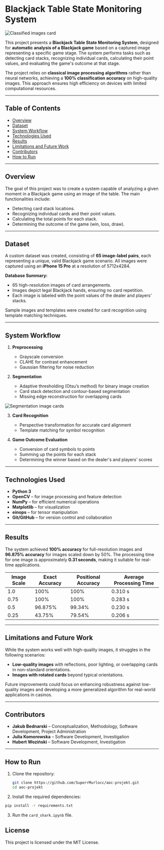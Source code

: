 # Blackjack Table State Monitoring System

![Classified images card](https://github.com/SuperrMurlocc/aoc-projekt/blob/main/outputs_results/classification.png)  

This project presents a **Blackjack Table State Monitoring System**, designed for **automatic analysis of a Blackjack game** based on a captured image representing a specific game stage. The system performs tasks such as detecting card stacks, recognizing individual cards, calculating their point values, and evaluating the game's outcome at that stage.  

The project relies on **classical image processing algorithms** rather than neural networks, achieving a **100% classification accuracy** on high-quality images. This approach ensures high efficiency on devices with limited computational resources.

---

## Table of Contents  
- [Overview](#overview)  
- [Dataset](#dataset)  
- [System Workflow](#system-workflow)  
- [Technologies Used](#technologies-used)  
- [Results](#results)  
- [Limitations and Future Work](#limitations-and-future-work)  
- [Contributors](#contributors)  
- [How to Run](#how-to-run)  

---

## Overview  
The goal of this project was to create a system capable of analyzing a given moment in a Blackjack game using an image of the table. The main functionalities include:  
- Detecting card stack locations.  
- Recognizing individual cards and their point values.  
- Calculating the total points for each stack.  
- Determining the outcome of the game (win, loss, draw).  

---

## Dataset  
A custom dataset was created, consisting of **65 image-label pairs**, each representing a unique, valid Blackjack game scenario. All images were captured using an **iPhone 15 Pro** at a resolution of 5712x4284.  

**Database Summary:**  
- 65 high-resolution images of card arrangements.  
- Images depict legal Blackjack hands, ensuring no card repetition.  
- Each image is labeled with the point values of the dealer and players' stacks.  

Sample images and templates were created for card recognition using template matching techniques.  

---

## System Workflow  
1. **Preprocessing**  
   - Grayscale conversion  
   - CLAHE for contrast enhancement  
   - Gaussian filtering for noise reduction  

2. **Segmentation**  
   - Adaptive thresholding (Otsu’s method) for binary image creation  
   - Card stack detection and contour-based segmentation  
   - Missing edge reconstruction for overlapping cards  

![Segmentation image cards](https://github.com/SuperrMurlocc/aoc-projekt/blob/main/outputs_results/more_segmentation.png)

3. **Card Recognition**  
   - Perspective transformation for accurate card alignment  
   - Template matching for symbol recognition  

4. **Game Outcome Evaluation**  
   - Conversion of card symbols to points  
   - Summing up the points for each stack  
   - Determining the winner based on the dealer's and players' scores  

---

## Technologies Used  
- **Python 3**  
- **OpenCV** – for image processing and feature detection  
- **NumPy** – for efficient numerical operations  
- **Matplotlib** – for visualization  
- **einops** – for tensor manipulation  
- **Git/GitHub** – for version control and collaboration  

---

## Results  
The system achieved **100% accuracy** for full-resolution images and **96.875% accuracy** for images scaled down by 50%. The processing time for one image is approximately **0.31 seconds**, making it suitable for real-time applications.  

| Image Scale | Exact Accuracy | Positional Accuracy | Average Processing Time |  
|-------------|----------------|---------------------|-------------------------|  
| 1.0         | 100%           | 100%               | 0.310 s                |  
| 0.75        | 100%           | 100%               | 0.283 s                |  
| 0.5         | 96.875%        | 99.34%             | 0.230 s                |  
| 0.25        | 43.75%         | 79.54%             | 0.206 s                |  

---

## Limitations and Future Work  
While the system works well with high-quality images, it struggles in the following scenarios:  
- **Low-quality images** with reflections, poor lighting, or overlapping cards in non-standard orientations.  
- **Images with rotated cards** beyond typical orientations.  

Future improvements could focus on enhancing robustness against low-quality images and developing a more generalized algorithm for real-world applications in casinos.  

---

## Contributors  
- **Jakub Bednarski** – Conceptualization, Methodology, Software Development, Project Administration  
- **Julia Komorowska** – Software Development, Investigation  
- **Hubert Woziński** – Software Development, Investigation  

---

## How to Run  
1. Clone the repository:  
   ```bash
   git clone https://github.com/SuperrMurlocc/aoc-projekt.git
   cd aoc-projekt
   ```
2.	Install the required dependencies:
   ```bash
   pip install -r requirements.txt
   ```
3. Run the `card_shark.ipynb` file.

## License
This project is licensed under the MIT License.

